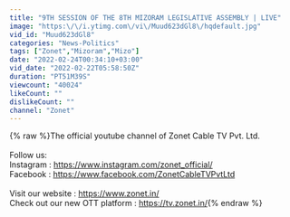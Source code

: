 ```yaml
---
title: "9TH SESSION OF THE 8TH MIZORAM LEGISLATIVE ASSEMBLY | LIVE"
image: "https:\/\/i.ytimg.com\/vi\/Muud623dGl8\/hqdefault.jpg"
vid_id: "Muud623dGl8"
categories: "News-Politics"
tags: ["Zonet","Mizoram","Mizo"]
date: "2022-02-24T00:34:10+03:00"
vid_date: "2022-02-22T05:58:50Z"
duration: "PT51M39S"
viewcount: "40024"
likeCount: ""
dislikeCount: ""
channel: "Zonet"
---
```

{% raw %}The official youtube channel of  Zonet Cable TV Pvt. Ltd.<br /><br />Follow us:<br />Instagram : <a rel="nofollow" target="blank" href="https://www.instagram.com/zonet_official/">https://www.instagram.com/zonet_official/</a><br />Facebook : <a rel="nofollow" target="blank" href="https://www.facebook.com/ZonetCableTVPvtLtd">https://www.facebook.com/ZonetCableTVPvtLtd</a><br /><br />Visit our website : <a rel="nofollow" target="blank" href="https://www.zonet.in/">https://www.zonet.in/</a><br />Check out our new OTT platform : <a rel="nofollow" target="blank" href="https://tv.zonet.in/">https://tv.zonet.in/</a>{% endraw %}
